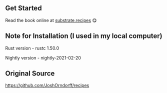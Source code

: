 ## Get Started

Read the book online at [substrate.recipes](https://substrate.recipes) 😋

## Note for Installation (I used in my local computer)

Rust version - rustc 1.50.0

Nightly version - nightly-2021-02-20

## Original Source

https://github.com/JoshOrndorff/recipes